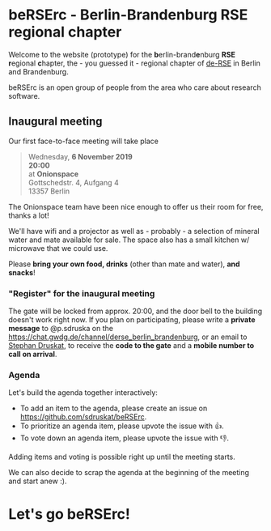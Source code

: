 # beRSErc - Berlin-Brandenburg RSE regional chapter

Welcome to the website (prototype) for the **b**erlin-brand**e**nburg **RSE** **r**egional **c**hapter, the - you guessed it - regional chapter of [de-RSE](https://de-rse.org) in Berlin and Brandenburg.

beRSErc is an open group of people from the area who care about research software.

## Inaugural meeting

Our first face-to-face meeting will take place

> Wednesday, **6 November 2019**  
> **20:00**  
> at **Onionspace**  
> Gottschedstr. 4, Aufgang 4  
> 13357 Berlin

The Onionspace team have been nice enough to offer us their room for free, thanks a lot!

We'll have wifi and a projector as well as - probably - a selection of mineral water and mate available for sale.
The space also has a small kitchen w/ microwave that we could use.

Please **bring your own food, drinks** (other than mate and water), **and snacks**!

### "Register" for the inaugural meeting

The gate will be locked from approx. 20:00, and the door bell to the building doesn't work right now.
If you plan on participating, please write a **private message** to @p.sdruska on the <https://chat.gwdg.de/channel/derse_berlin_brandenburg>,
or an email to [Stephan Druskat](https://www.dlr.de/sc/en/desktopdefault.aspx/tabid-1192/1635_read-37013/sortby-b_city/), to receive the **code to the gate** and a **mobile number to call on arrival**.

### Agenda

Let's build the agenda together interactively:

- To add an item to the agenda, please create an issue on <https://github.com/sdruskat/beRSErc>.
- To prioritize an agenda item, please upvote the issue with :thumbsup:.
- To vote down an agenda item, please upvote the issue with :thumbsdown:.

Adding items and voting is possible right up until the meeting starts.

We can also decide to scrap the agenda at the beginning of the meeting and start anew :).

# **Let's go beRSErc!**